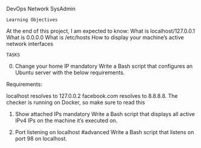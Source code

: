 DevOps Network SysAdmin

	Learning Objectives
At the end of this project, I am expected to know:
What is localhost/127.0.0.1
What is 0.0.0.0
What is /etc/hosts
How to display your machine’s active network interfaces

	TASKS
0. Change your home IP
mandatory
Write a Bash script that configures an Ubuntu server with the below requirements.

Requirements:

localhost resolves to 127.0.0.2
facebook.com resolves to 8.8.8.8.
The checker is running on Docker, so make sure to read this

1. Show attached IPs
mandatory
Write a Bash script that displays all active IPv4 IPs on the machine it’s executed on.

2. Port listening on localhost
#advanced
Write a Bash script that listens on port 98 on localhost.
